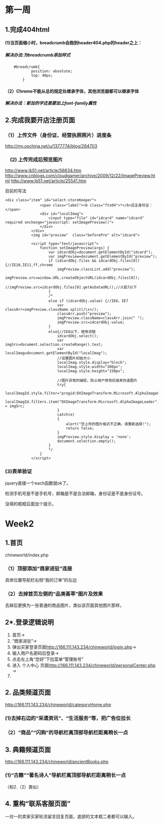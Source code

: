 # 第一周

## 1.完成404html
#### (1)当页面缩小时，breadcrumb会跑到header404.php的header之上：

##### 解决办法:为breadcrumb添加样式

		#breadcrumb{
				position: absolute;
				top: 40px;
			}
#### （2）Chrome不能从总的规定处继承字体，其他浏览器都可以继承字体

##### 解决办法：新加的字还是要加上font-family属性


## 2.完成我要开店注册页面

### （1）上传文件（身份证、经营执照照片）进度条
<http://my.oschina.net/u/1377774/blog/284703>

### 　(2) 上传完成后预览图片
<http://www.jb51.net/article/56634.htm>
<http://www.cnblogs.com/cloudgamer/archive/2009/12/22/ImagePreview.html>
<http://www.jb51.net/article/25541.htm>

目前的写法

 	<div class="item" id="select-storeKeeper">
                    <span class="label"><b class="ftx04">*</b>店主身份证：</span>
                    <div id="localImag">
                        <input type="file" id="idcard" name="idcard" required onchange="javascript: setImagePreview()">
                    </div>
                </div>
                <img id="preview"  class="beforePre" alt="idcard">
                    
                <script type="text/javascript">
                    function setImagePreview(args) {
                        var idcardObj=document.getElementById("idcard");
                        var imgPreview=document.getElementById("preview");
                        if (idcardObj.files && idcardObj.files[0]) {//IE10,IE11,ff,chrome
                            imgPreview.classList.add("preview");
                            imgPreview.src=window.URL.createObjectURL(idcardObj.files[0]);
                            //imgPreview.src=idcardObj.files[0].getAsDataURL();//火狐7以下 
                        }
                        /*
                        else if (idcardObj.value) {//IE6、IE7
                            var classArr=imgPreview.className.split(/\s+/);
                            classArr.push("preview");
                            imgPreview.className=classArr.join(" ");
                            imgPreview.src=idcardObj.value;
                        }
                        else{//IE8以下，使用滤镜
                            idcardObj.select();
                            var imgSrc=document.selection.createRange().text;
                            var localImag=document.getElementById("localImag");
                            //设置图片初始大小
                            localImag.style.display="block";
                            localImag.style.width="200px";
                            localImag.style.height="150px";
                            
                            //图片异常的捕捉，防止用户修改后缀来伪造图片
                            try{
                                localImagId.style.filter="progid:DXImageTransform.Microsoft.AlphaImageLoader(sizingMethod=scale)";
                                localImagId.filters.item("DXImageTransform.Microsoft.AlphaImageLoader").src = imgSrc;
                            }
                            catch(e)
                            {
                                alert("您上传的图片格式不正确，请重新选择!");
                                return false;
                            }
                            imgPreview.style.display = 'none';
                            document.selection.empty(); 
                        }
                        */
                    }
                </script>

### (3)表单验证
jquery直接一个each函数就ok了。

检测手机号是不是手机号，邮箱是不是合法邮箱，身份证是不是身份证号。

没填的框框后面加个提示。



# Week2

## 1.首页 
chineworld/index.php
### （1）顶部添加“商家进驻”连接
具体位置导航栏右侧“我的订单”的左边

### （2）去掉首页左侧的“品类荟萃”图片及效果
去掉后更换为一张普通的商品图片，类似该页面其他图片那样。

## 2*.登录逻辑说明
1. 首页→
2. “商家进驻”→
3. 弹出买家登录页面<http://166.111.143.234/chineworld/login.php>→
4. 输入用户名密码后登录→
5. 点击左上角“您好”下拉菜单“管理账号”
5. 进入 个人中心 页面<http://166.111.143.234/chineworld/personalCenter.php> →
6. 

## 2. 品类频道页面 
<http://166.111.143.234/chineworld/categoryHome.php>
### (1)去掉右边的“采遗资讯”、“生活服务”等，把广告位拉长

### （2）“商品”“闪购”的导航栏离顶部导航栏距离稍长一点

## 3. 典籍频道页面
<http://166.111.143.234/chineworld/ancientBooks.php>
### (1)“古籍”“著名诗人”导航栏离顶部导航栏距离稍长一点
（和2.（2）类似）

## 4. 重构“联系客服页面”
一对一的卖家买家轮流留言回复页面，底部的文本框二者都可以输入。










